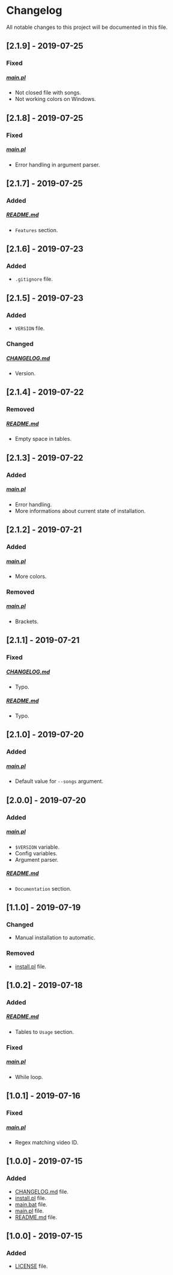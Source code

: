 # Changelog

All notable changes to this project will be documented in this file.

## [2.1.9] - 2019-07-25

### Fixed

##### [main.pl](main.pl)

- Not closed file with songs.
- Not working colors on Windows.

## [2.1.8] - 2019-07-25

### Fixed

##### [main.pl](main.pl)

- Error handling in argument parser.

## [2.1.7] - 2019-07-25

### Added

##### [README.md](README.md)

- `Features` section.

## [2.1.6] - 2019-07-23

### Added

- `.gitignore` file.

## [2.1.5] - 2019-07-23

### Added

- `VERSION` file.

### Changed

##### [CHANGELOG.md](CHANGELOG.md)

- Version.

## [2.1.4] - 2019-07-22

### Removed

##### [README.md](README.md)

- Empty space in tables.

## [2.1.3] - 2019-07-22

### Added

##### [main.pl](main.pl)

- Error handling.
- More informations about current state of installation.

## [2.1.2] - 2019-07-21

### Added

##### [main.pl](main.pl)

- More colors.

### Removed

##### [main.pl](main.pl)

- Brackets.

## [2.1.1] - 2019-07-21

### Fixed

##### [CHANGELOG.md](CHANGELOG.md)

- Typo.

##### [README.md](README.md)

- Typo.

## [2.1.0] - 2019-07-20

### Added

##### [main.pl](main.pl)

- Default value for `--songs` argument.

## [2.0.0] - 2019-07-20

### Added

##### [main.pl](main.pl)

- `$VERSION` variable.
- Config variables.
- Argument parser.

##### [README.md](README.md)

- `Documentation` section.

## [1.1.0] - 2019-07-19

### Changed

- Manual installation to automatic.

### Removed

- [install.pl](install.pl) file.

## [1.0.2] - 2019-07-18

### Added

##### [README.md](README.md)

- Tables to `Usage` section.

### Fixed

##### [main.pl](main.pl)

- While loop.

## [1.0.1] - 2019-07-16

### Fixed

##### [main.pl](main.pl)

- Regex matching video ID.

## [1.0.0] - 2019-07-15

### Added

- [CHANGELOG.md](CHANGELOG.md) file.
- [install.pl](install.pl) file.
- [main.bat](main.bat) file.
- [main.pl](main.pl) file.
- [README.md](README.md) file.

## [1.0.0] - 2019-07-15

### Added

- [LICENSE](LICENSE) file.
